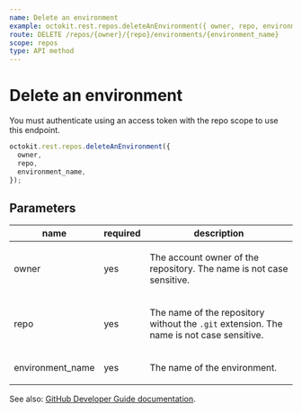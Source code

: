 ```yaml
---
name: Delete an environment
example: octokit.rest.repos.deleteAnEnvironment({ owner, repo, environment_name })
route: DELETE /repos/{owner}/{repo}/environments/{environment_name}
scope: repos
type: API method
---
```


# Delete an environment

You must authenticate using an access token with the repo scope to use this endpoint.

```js
octokit.rest.repos.deleteAnEnvironment({
  owner,
  repo,
  environment_name,
});
```

## Parameters

<table>
  <thead>
    <tr>
      <th>name</th>
      <th>required</th>
      <th>description</th>
    </tr>
  </thead>
  <tbody>
    <tr><td>owner</td><td>yes</td><td>

The account owner of the repository. The name is not case sensitive.

</td></tr>
<tr><td>repo</td><td>yes</td><td>

The name of the repository without the `.git` extension. The name is not case sensitive.

</td></tr>
<tr><td>environment_name</td><td>yes</td><td>

The name of the environment.

</td></tr>
  </tbody>
</table>

See also: [GitHub Developer Guide documentation](https://docs.github.com/rest/deployments/environments#delete-an-environment).
